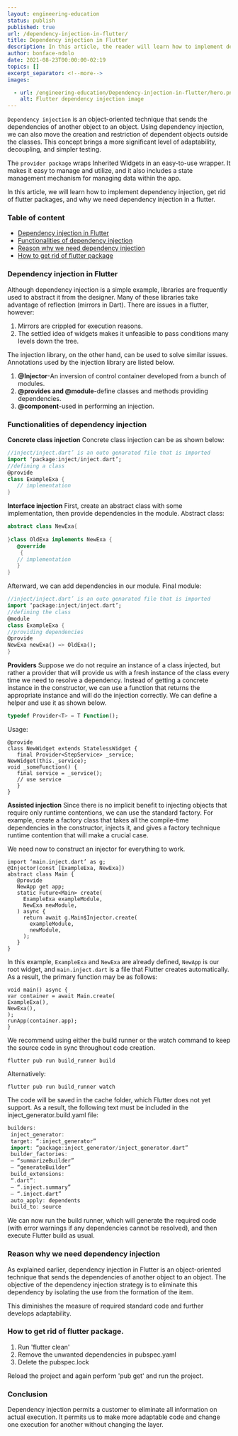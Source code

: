 ```yaml
---
layout: engineering-education
status: publish
published: true
url: /dependency-injection-in-flutter/
title: Dependency injection in Flutter
description: In this article, the reader will learn how to implement dependency injection, get rid of flutter packages, and why dependency injection is needed in a Flutter application.
author: bonface-ndolo
date: 2021-08-23T00:00:00-02:19
topics: []
excerpt_separator: <!--more-->
images:

  - url: /engineering-education/Dependency-injection-in-flutter/hero.png
    alt: Flutter dependency injection image
---
```


`Dependency injection` is an object-oriented technique that sends the dependencies of another object to an object. Using dependency injection, we can also move the creation and restriction of dependent objects outside the classes. This concept brings a more significant level of adaptability, decoupling, and simpler testing.
<!--more-->
The `provider package` wraps Inherited Widgets in an easy-to-use wrapper. It makes it easy to manage and utilize, and it also includes a state management mechanism for managing data within the app.

In this article, we will learn how to implement dependency injection, get rid of flutter packages, and why we need dependency injection in a flutter.

### Table of content
- [Dependency injection in Flutter](#dependency-injection-in-Flutter)
- [Functionalities of dependency injection](#functionalities-of-dependency-injection)
- [Reason why we need dependency injection](#Reason-why-we-need-dependency-injection)
- [How to get rid of flutter package](#How-to-get-rid-of-flutter-package)
 
### Dependency injection in Flutter
Although dependency injection is a simple example, libraries are frequently used to abstract it from the designer. Many of these libraries take advantage of reflection (mirrors in Dart). There are issues in a flutter, however:
1. Mirrors are crippled for execution reasons. 
2. The settled idea of widgets makes it unfeasible to pass conditions many levels down the tree.

The injection library, on the other hand, can be used to solve similar issues.
Annotations used by the injection library are listed below.

1. **@Injector**-An inversion of control container developed from a bunch of modules.
2. **@provides and @module**-define classes and methods providing dependencies.
3. **@component**-used in performing an injection.

### Functionalities of dependency injection

**Concrete class injection**
Concrete class injection can be as shown below:

```dart
//inject/inject.dart’ is an outo genarated file that is imported
import ‘package:inject/inject.dart’;
//defining a class
@provide
class ExampleExa {
   // implementation
}
```

**Interface injection**
First, create an abstract class with some implementation, then provide dependencies in the module.
Abstract class:

```dart
abstract class NewExa{
  
}class OldExa implements NewExa {
   @override
    {
   // implementation
   }
}
```
Afterward, we can add dependencies in our module.
Final module:

```dart
//inject/inject.dart’ is an outo genarated file that is imported
import ‘package:inject/inject.dart’;
//defining the class 
@module
class ExampleExa {
//providing dependencies
@provide
NewExa newExa() => OldExa();
}
```

**Providers**
Suppose we do not require an instance of a class injected, but rather a provider that will provide us with a fresh instance of the class every time we need to resolve a dependency. Instead of getting a concrete instance in the constructor, we can use a function that returns the appropriate instance and will do the injection correctly. We can define a helper and use it as shown below.

```dart
typedef Provider<T> = T Function();
```

Usage:

```
@provide
class NewWidget extends StatelessWidget {
   final Provider<StepService> _service;
NewWidget(this._service);
void _someFunction() {
   final service = _service();
   // use service
   }
}
```

**Assisted injection**
Since there is no implicit benefit to injecting objects that require only runtime contentions, we can use the standard factory. For example, create a factory class that takes all the compile-time dependencies in the constructor, injects it, and gives a factory technique runtime contention that will make a crucial case.

We need now to construct an injector for everything to work.

```
import ‘main.inject.dart’ as g;
@Injector(const [ExampleExa, NewExa])
abstract class Main {
   @provide
   NewApp get app;
   static Future<Main> create(
     ExampleExa exampleModule,
     NewExa newModule,
   ) async {
     return await g.Main$Injector.create(
       exampleModule,
       newModule,
     );
   }
}
```

In this example, `ExampleExa` and `NewExa` are already defined, `NewApp` is our root widget, and `main.inject.dart` is a file that Flutter creates automatically.
As a result, the primary function may be as follows:

```
void main() async {
var container = await Main.create(
ExampleExa(),
NewExa(),
);
runApp(container.app);
}
```

We recommend using either the build runner or the watch command to keep the source code in sync throughout code creation.
 
```
flutter pub run build_runner build
```
Alternatively:

```
flutter pub run build_runner watch
```

The code will be saved in the cache folder, which Flutter does not yet support. As a result, the following text must be included in the inject_generator.build.yaml file:

```dart
builders:
 inject_generator:
 target: “:inject_generator”
 import: “package:inject_generator/inject_generator.dart”
 builder_factories:
 — “summarizeBuilder”
 — “generateBuilder”
 build_extensions:
 “.dart”:
 — “.inject.summary”
 — “.inject.dart”
 auto_apply: dependents
 build_to: source
 ```
 
We can now run the build runner, which will generate the required code (with error warnings if any dependencies cannot be resolved), and then execute Flutter build as usual.

### Reason why we need dependency injection
As explained earlier, dependency injection in Flutter is an object-oriented technique that sends the dependencies of another object to an object.
The objective of the dependency injection strategy is to eliminate this dependency by isolating the use from the formation of the item. 

This diminishes the measure of required standard code and further develops adaptability.

### How to get rid of flutter package.
1. Run 'flutter clean'
2. Remove the unwanted dependencies in pubspec.yaml
3. Delete the pubspec.lock

Reload the project and again perform 'pub get' and run the project.

### Conclusion
Dependency injection permits a customer to eliminate all information on actual execution. It permits us to make more adaptable code and change one execution for another without changing the layer. 
